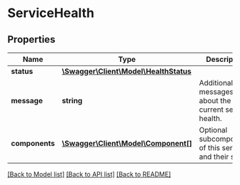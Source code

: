 # ServiceHealth

## Properties
Name | Type | Description | Notes
------------ | ------------- | ------------- | -------------
**status** | [**\Swagger\Client\Model\HealthStatus**](HealthStatus.md) |  | [optional] 
**message** | **string** | Additional messages about the current service health. | [optional] 
**components** | [**\Swagger\Client\Model\Component[]**](Component.md) | Optional subcomponents of this service and their status. | [optional] 

[[Back to Model list]](../README.md#documentation-for-models) [[Back to API list]](../README.md#documentation-for-api-endpoints) [[Back to README]](../README.md)



